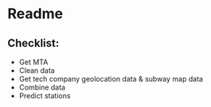 # Readme

## Checklist:
* Get MTA
* Clean data
* Get tech company geolocation data & subway map data
* Combine data
* Predict stations

